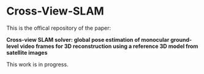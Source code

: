 # Cross-View-SLAM

This is the offical repository of the paper:

**Cross-view SLAM solver: global pose estimation of monocular ground-level video frames for 3D reconstruction using a reference 3D model from satellite images**

This work is in progress.

